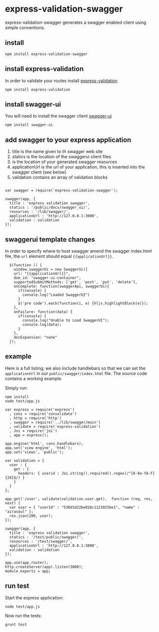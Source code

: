 express-validation-swagger
==================

express-validation-swagger generates a swagger enabled client using simple conventions.  


## install

```npm install express-validation-swagger ```


## install express-validation

In order to validate your routes install [express-validation](https://www.npmjs.org/package/express-validation "express-validation")


```npm install express-validation ```


## install swagger-ui
You will need to install the swagger client [swagger-ui](https://www.npmjs.org/package/swagger-ui "swagger-ui")


```npm install swagger-ui ```


## add swagger to your express application

1. title is the name given to th swagger web site
2. statics is the location of the swaggerui client files
3. is the location of your generated swagger resources
4. applicationUrl is the url of your application, this is inserted into the swagger client (see below)
5. validation contains an array of validation blocks
 
```

var swagger = require('express-validation-swagger');

swagger(app, {
  title : 'express validation swagger', 
  statics : '/public/docs/swagger_ui/',  
  resources : '/lib/swagger/', 
  applicationUrl : 'http://127.0.0.1:3000',
  validation : validation
});
```


## swaggerui template changes

In order to specify where to host swagger amend the swagger index.html file, the `url` element should equal `{{applicationUrl}}`.


      $(function () {
        window.swaggerUi = new SwaggerUi({
        url: "{{applicationUrl}}",
        dom_id: "swagger-ui-container",
        supportedSubmitMethods: ['get', 'post', 'put', 'delete'],
        onComplete: function(swaggerApi, swaggerUi){
          if(console) {
            console.log("Loaded SwaggerUI")
          }
          $('pre code').each(function(i, e) {hljs.highlightBlock(e)});
        },
        onFailure: function(data) {
          if(console) {
            console.log("Unable to Load SwaggerUI");
            console.log(data);
          }
        },
        docExpansion: "none"
      });


## example

Here is a full listing; we also include handlebars so that we can set the ```applicationUrl``` in our ```public/swagger/index.html``` file.   The source code contains a working example.

Simply run: 

```
npm install
node test/app.js
```


```
var express = require('express')
  , cons = require('consolidate')
  , http = require('http')
  , swagger = require('../lib/swagger/main')
  , validate = require('express-validation')
  , Joi = require('joi')
  , app = express();

app.engine('html', cons.handlebars);
app.set('view engine', 'html');
app.set('views', 'public');

var validation = { 
  user : { 
    get : { 
      headers: { userid : Joi.string().required().regex(/^[0-9a-fA-F]{24}$/) }
    } 
  }
};

app.get('/user', validate(validation.user.get),  function (req, res, next) {
  var user = { "userId" : "530d1d22be018c1121025be1", "name" : "airasoul" };
  res.json(200, user);
});

swagger(app, {
  title : 'express validation swagger', 
  statics : '/test/public/swagger/',  
  resources : '/test/swagger/', 
  applicationUrl : 'http://127.0.0.1:3000',
  validation : validation
});

app.use(app.router);
http.createServer(app).listen(3000);
module.exports = app;

```


## run test
Start the express application:

```node test/app.js```

Now run the tests:

```grunt test```
